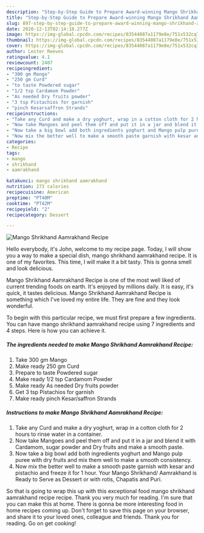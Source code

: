 ```yaml
---
description: "Step-by-Step Guide to Prepare Award-winning Mango Shrikhand Aamrakhand Recipe"
title: "Step-by-Step Guide to Prepare Award-winning Mango Shrikhand Aamrakhand Recipe"
slug: 897-step-by-step-guide-to-prepare-award-winning-mango-shrikhand-aamrakhand-recipe
date: 2020-12-13T02:14:18.277Z
image: https://img-global.cpcdn.com/recipes/83544087a1179e8e/751x532cq70/mango-shrikhand-aamrakhand-recipe-recipe-main-photo.jpg
thumbnail: https://img-global.cpcdn.com/recipes/83544087a1179e8e/751x532cq70/mango-shrikhand-aamrakhand-recipe-recipe-main-photo.jpg
cover: https://img-global.cpcdn.com/recipes/83544087a1179e8e/751x532cq70/mango-shrikhand-aamrakhand-recipe-recipe-main-photo.jpg
author: Lester Reeves
ratingvalue: 4.1
reviewcount: 2407
recipeingredient:
- "300 gm Mango"
- "250 gm Curd"
- "to taste Powdered sugar"
- "1/2 tsp Cardamom Powder"
- "As needed Dry fruits powder"
- "3 tsp Pistachios for garnish"
- "pinch Kesarsaffron Strands"
recipeinstructions:
- "Take any Curd and make a dry yoghurt, wrap in a cotton cloth for 2 hours to rinse water in a container."
- "Now take Mangoes and peel them off and put it in a jar and blend it with Cardamom, sugar powder and Dry fruits and make a smooth paste."
- "Now take a big bowl add both ingredients yoghurt and Mango pulp puree with dry fruits and mix them well to make a smooth consistency."
- "Now mix the better well to make a smooth paste garnish with kesar and pistachio and freeze it for 1 hour. Your Mango Shrikhand/ Aamrakhand is Ready to Serve as Dessert or with rotis, Chapatis and Puri."
categories:
- Recipe
tags:
- mango
- shrikhand
- aamrakhand

katakunci: mango shrikhand aamrakhand 
nutrition: 273 calories
recipecuisine: American
preptime: "PT40M"
cooktime: "PT42M"
recipeyield: "2"
recipecategory: Dessert

---
```



![Mango Shrikhand Aamrakhand Recipe](https://img-global.cpcdn.com/recipes/83544087a1179e8e/751x532cq70/mango-shrikhand-aamrakhand-recipe-recipe-main-photo.jpg)

Hello everybody, it's John, welcome to my recipe page. Today, I will show you a way to make a special dish, mango shrikhand aamrakhand recipe. It is one of my favorites. This time, I will make it a bit tasty. This is gonna smell and look delicious.



Mango Shrikhand Aamrakhand Recipe is one of the most well liked of current trending foods on earth. It's enjoyed by millions daily. It is easy, it's quick, it tastes delicious. Mango Shrikhand Aamrakhand Recipe is something which I've loved my entire life. They are fine and they look wonderful.


To begin with this particular recipe, we must first prepare a few ingredients. You can have mango shrikhand aamrakhand recipe using 7 ingredients and 4 steps. Here is how you can achieve it.

<!--inarticleads1-->

##### The ingredients needed to make Mango Shrikhand Aamrakhand Recipe:

1. Take 300 gm Mango
1. Make ready 250 gm Curd
1. Prepare to taste Powdered sugar
1. Make ready 1/2 tsp Cardamom Powder
1. Make ready As needed Dry fruits powder
1. Get 3 tsp Pistachios for garnish
1. Make ready pinch Kesar/saffron Strands




<!--inarticleads2-->

##### Instructions to make Mango Shrikhand Aamrakhand Recipe:

1. Take any Curd and make a dry yoghurt, wrap in a cotton cloth for 2 hours to rinse water in a container.
1. Now take Mangoes and peel them off and put it in a jar and blend it with Cardamom, sugar powder and Dry fruits and make a smooth paste.
1. Now take a big bowl add both ingredients yoghurt and Mango pulp puree with dry fruits and mix them well to make a smooth consistency.
1. Now mix the better well to make a smooth paste garnish with kesar and pistachio and freeze it for 1 hour. Your Mango Shrikhand/ Aamrakhand is Ready to Serve as Dessert or with rotis, Chapatis and Puri.




So that is going to wrap this up with this exceptional food mango shrikhand aamrakhand recipe recipe. Thank you very much for reading. I'm sure that you can make this at home. There is gonna be more interesting food in home recipes coming up. Don't forget to save this page on your browser, and share it to your loved ones, colleague and friends. Thank you for reading. Go on get cooking!
